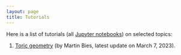 ```yaml
---
layout: page
title: Tutorials
---
```


Here is a list of tutorials (all [Jupyter notebooks](https://jupyter.org/)) on selected topics:

1. [Toric geometry](https://nbviewer.jupyter.org/github/oscar-system/oscar-website/blob/gh-pages/tutorials/ToricGeometryInOSCAR.ipynb) (by Martin Bies, latest update on March 7, 2023).
